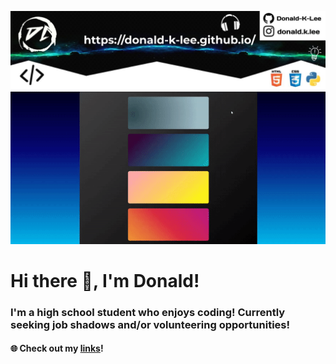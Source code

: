 <p align="center">
  <img width="1000vw" height="auto" src="https://github.com/Donald-K-Lee/Donald-K-Lee/blob/master/coverimage.jpeg">
   <img width="1000vw" height="auto" src="https://github.com/Donald-K-Lee/Donald-K-Lee/blob/master/Intro.gif">
    <h1>Hi there 👋, I'm Donald! </h1>
    <h3>I'm a high school student who enjoys coding! Currently seeking job shadows and/or volunteering opportunities!</h3>
    
</p>

#### 🌐 Check out my [links](https://donald-k-lee.github.io/Links.html)! 
